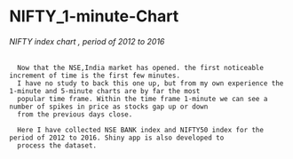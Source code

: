 # NIFTY_1-minute-Chart

###### NIFTY index chart , period of 2012 to 2016

      Now that the NSE,India market has opened. the first noticeable increment of time is the first few minutes.  
      I have no study to back this one up, but from my own experience the 1-minute and 5-minute charts are by far the most 
      popular time frame. Within the time frame 1-minute we can see a number of spikes in price as stocks gap up or down 
      from the previous days close. 

      Here I have collected NSE BANK index and NIFTY50 index for the period of 2012 to 2016. Shiny app is also developed to 
      process the dataset.
